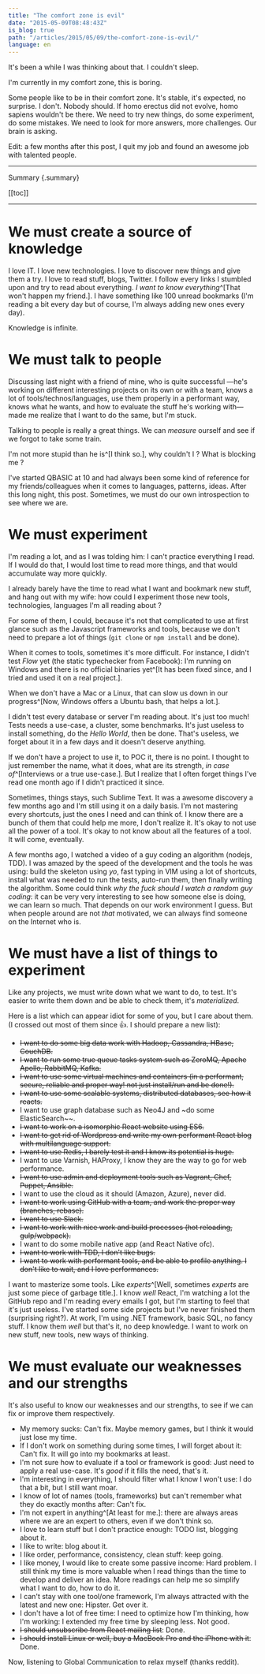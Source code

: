 ```yaml
---
title: "The comfort zone is evil"
date: "2015-05-09T08:48:43Z"
is_blog: true
path: "/articles/2015/05/09/the-comfort-zone-is-evil/"
language: en
---
```


It's been a while I was thinking about that. I couldn't sleep.

I'm currently in my comfort zone, this is boring.

Some people like to be in their comfort zone. It's stable, it's expected, no surprise.
I don't. Nobody should. If homo erectus did not evolve, homo sapiens wouldn't be there. We need to try new things, do some experiment, do some mistakes.
We need to look for more answers, more challenges. Our brain is asking.

Edit: a few months after this post, I quit my job and found an awesome job with talented people.

---
Summary {.summary}

[[toc]]

---

# We must create a source of knowledge

I love IT. I love new technologies. I love to discover new things and give them a try.
I love to read stuff, blogs, Twitter. I follow every links I stumbled upon and try to read about everything. *I want to know everything*^[That won't happen my friend.].
I have something like 100 unread bookmarks (I'm reading a bit every day but of course, I'm always adding new ones every day).

Knowledge is infinite.

# We must talk to people

Discussing last night with a friend of mine, who is quite successful —he's working on different interesting projects on its own or with a team, knows a lot of tools/technos/languages, use them properly in a performant way, knows what he wants, and how to evaluate the stuff he's working with— made me realize that I want to do the same, but I'm stuck.

Talking to people is really a great things. We can *measure* ourself and see if we forgot to take some train.

I'm not more stupid than he is^[I think so.], why couldn't I ? What is blocking me ?

I've started QBASIC at 10 and had always been some kind of reference for my friends/colleagues when it comes to languages, patterns, ideas.
After this long night, this post. Sometimes, we must do our own introspection to see where we are.

# We must experiment

I'm reading a lot, and as I was tolding him: I can't practice everything I read. If I would do that, I would lost time to read more things, and that would accumulate way more quickly.

I already barely have the time to read what I want and bookmark new stuff, and hang out with my wife: how could I experiment those new tools, technologies, languages I'm all reading about ?

For some of them, I could, because it's not that complicated to use at first glance such as the Javascript frameworks and tools, because we don't need to prepare a lot of things (`git clone` or `npm install` and be done).

When it comes to tools, sometimes it's more difficult. For instance, I didn't test *Flow* yet (the static typechecker from Facebook): I'm running on Windows and there is no official binaries yet^[It has been fixed since, and I tried and used it on a real project.].

When we don't have a Mac or a Linux, that can slow us down in our progress^[Now, Windows offers a Ubuntu bash, that helps a lot.].

I didn't test every database or server I'm reading about. It's just too much! Tests needs a use-case, a cluster, some benchmarks. It's just useless to install something, do the *Hello World*, then be done. That's useless, we forget about it in a few days and it doesn't deserve anything.

If we don't have a project to use it, to POC it, there is no point. I thought to just remember the name, what it does, what are its strength, *in case of*^[Interviews or a true use-case.]. But I realize that I often forget things I've read one month ago if I didn't practiced it since.

Sometimes, things stays, such Sublime Text. It was a awesome discovery a few months ago and I'm still using it on a daily basis. I'm not mastering every shortcuts, just the ones I need and can think of. I know there are a bunch of them that could help me more, I don't realize it. It's okay to not use all the power of a tool. It's okay to not know about all the features of a tool. It will come, eventually.

A few months ago, I watched a video of a guy coding an algorithm (nodejs, TDD). I was amazed by the speed of the development and the tools he was using: build the skeleton using *yo*, fast typing in VIM using a lot of shortcuts, install what was needed to run the tests, auto-run them, then finally writing the algorithm. Some could think *why the fuck should I watch a random guy coding*: it can be very very interesting to see how someone else is doing, we can learn so much. That depends on our work environment I guess. But when people around are not *that* motivated, we can always find someone on the Internet who is.

# We must have a list of things to experiment

Like any projects, we must write down what we want to do, to test. It's easier to write them down and be able to check them, it's *materialized*.

Here is a list which can appear idiot for some of you, but I care about them. (I crossed out most of them since :+1:. I should prepare a new list):

- ~~I want to do some big data work with Hadoop, Cassandra, HBase, CouchDB.~~
- ~~I want to run some true queue tasks system such as ZeroMQ, Apache Apollo, RabbitMQ, Kafka.~~
- ~~I want to use some virtual machines and containers (in a performant, secure, reliable and proper way! not just install/run and be done!).~~
- ~~I want to use some scalable systems, distributed databases, see how it reacts.~~
- I want to use graph database such as Neo4J and ~do some ElasticSearch~~.
- ~~I want to work on a isomorphic React website using ES6.~~
- ~~I want to get rid of Wordpress and write my own performant React blog with multilanguage support.~~
- ~~I want to use Redis, I barely test it and I know its potential is huge.~~
- I want to use Varnish, HAProxy, I know they are the way to go for web performance.
- ~~I want to use admin and deployment tools such as Vagrant, Chef, Puppet, Ansible.~~
- I want to use the cloud as it should (Amazon, Azure), never did.
- ~~I want to work using GitHub with a team, and work the proper way (branches, rebase).~~
- ~~I want to use Slack.~~
- ~~I want to work with nice work and build processes (hot reloading, gulp/webpack).~~
- I want to do some mobile native app (and React Native ofc).
- ~~I want to work with TDD, I don't like bugs.~~
- ~~I want to work with performant tools, and be able to profile anything. I don't like to wait, and I love performances.~~

I want to masterize some tools. Like *experts*^[Well, sometimes *experts* are just some piece of garbage title.]. I know *well* React, I'm watching a lot the GitHub repo and I'm reading every emails I got, but I'm starting to feel that it's just useless. I've started some side projects but I've never finished them (surprising right?). At work, I'm using .NET framework, basic SQL, no fancy stuff. I know them *well* but that's it, no deep knowledge. I want to work on new stuff, new tools, new ways of thinking. 

# We must evaluate our weaknesses and our strengths

It's also useful to know our weaknesses and our strengths, to see if we can fix or improve them respectively.

- My memory sucks: Can't fix. Maybe memory games, but I think it would just lose my time.
- If I don't work on something during some times, I will forget about it: Can't fix. It will go into my bookmarks at least.
- I'm not sure how to evaluate if a tool or framework is good: Just need to apply a real use-case. It's *good* if it fills the need, that's it.
- I'm interesting in everything, I should filter what I know I won't use: I do that a bit, but I still want moar.
- I know of lot of names (tools, frameworks) but can't remember what they do exactly months after: Can't fix.
- I'm not expert in anything^[At least for me.]: there are always areas where we are an expert to others, even if we don't think so.
- I love to learn stuff but I don't practice enough: TODO list, blogging about it.
- I like to write: blog about it.
- I like order, performance, consistency, clean stuff: keep going.
- I like money, I would like to create some passive income: Hard problem. I still think my time is more valuable when I read things than the time to develop and deliver an idea. More readings can help me so simplify what I want to do, how to do it.
- I can't stay with one tool/one framework, I'm always attracted with the latest and new one: Hipster. Get over it.
- I don't have a lot of free time: I need to optimize how I'm thinking, how I'm working: I extended my free time by sleeping less. Not good.
- ~~I should unsubscribe from React mailing list~~: Done.
- ~~I should install Linux or well, buy a MacBook Pro and the iPhone with it~~: Done.

Now, listening to Global Communication to relax myself (thanks reddit).

